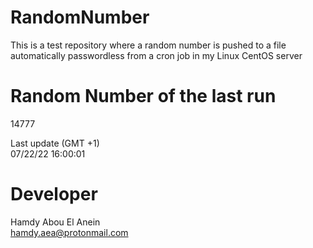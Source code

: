 # RandomNumber    
This is a test repository where a random number is pushed to a file automatically passwordless from a cron job in my Linux CentOS server    
# Random Number of the last run   
14777
      
Last update (GMT +1)    
07/22/22 16:00:01
# Developer    
Hamdy Abou El Anein   
hamdy.aea@protonmail.com
